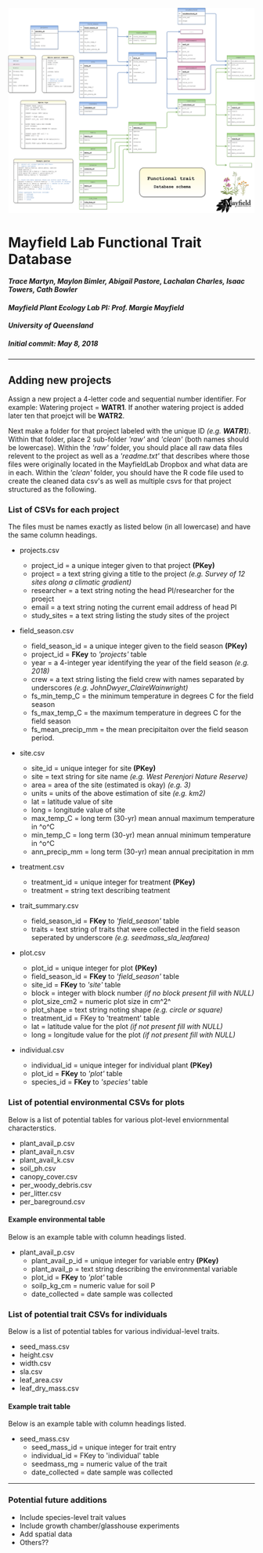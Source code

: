 ![](FinalSchema.png)

# **Mayfield Lab Functional Trait Database**
#### *Trace Martyn, Maylon Bimler, Abigail Pastore, Lachalan Charles, Isaac Towers, Cath Bowler*
#### *Mayfield Plant Ecology Lab PI: Prof. Margie Mayfield*
#### *University of Queensland*
##### *Initial commit: May 8, 2018*

***

## Adding new projects

Assign a new project a 4-letter code and sequential number identifier. For example: Watering project = **WATR1**. If another watering project is added later ten that proejct will be **WATR2**.

Next make a folder for that project labeled with the unique ID *(e.g. **WATR1**)*. Within that folder, place 2 sub-folder *'raw'* and *'clean'* (both names should be lowercase). Within the *'raw'* folder, you should place all raw data files relevent to the project	as well as a *'readme.txt'* that describes where those files were originally located	in the MayfieldLab Dropbox and what data are in each. Within the *'clean'* folder, you should have the R code file used to create the cleaned data csv's as well as multiple csvs for that project structured as the following.

### List of CSVs for each project

The files must be names exactly as listed below (in all lowercase) and have the same column headings.

* projects.csv
	+ project_id = a unique integer given to that project **(PKey)**
	+ project = a text string giving a title to the project *(e.g. Survey of 12 sites along a climatic gradient)*
	+ researcher = a text string noting the head PI/researcher for the proejct
	+ email = a text string noting the current email address of head PI
	+ study_sites = a text string listing the study sites of the project

* field_season.csv
	+ field_season_id = a unique integer given to the field season **(PKey)**
	+ project_id = **FKey** to *'projects'* table
	+ year = a 4-integer year identifying the year of the field season *(e.g. 2018)*
	+ crew = a text string listing the field crew with names separated by underscores *(e.g. JohnDwyer_ClaireWainwright)*
	+ fs_min_temp_C = the minimum temperature in degrees C for the field season
	+ fs_max_temp_C = the maximum temperature in degrees C for the field season 
	+ fs_mean_precip_mm = the mean precipitaiton over the field season period.

* site.csv
	+ site_id = unique integer for site **(PKey)**
	+ site = text string for site  name *(e.g. West Perenjori Nature Reserve)*
	+ area = area of the site (estimated is okay) *(e.g. 3)*
	+ units = units of the above estimation of site *(e.g. km2)*
	+ lat = latitude value of site
	+ long = longitude value of site
	+ max_temp_C = long term (30-yr) mean annual maximum temperature in ^o^C
	+ min_temp_C = long term (30-yr) mean annual minimum temperature in ^o^C
	+ ann_precip_mm = long term (30-yr) mean annual precipitation in mm

* treatment.csv
	+ treatment_id = unique integer for treatment **(PKey)**
	+ treatment = string text describing teatment

* trait_summary.csv
	+ field_season_id = **FKey** to *'field_season'* table
	+ traits = text string of traits that were collected in the field season seperated by underscore *(e.g. seedmass_sla_leafarea)*
* plot.csv
	+ plot_id = unique integer for plot **(PKey)**
	+ field_season_id = **FKey** to *'field_season'* table
	+ site_id = **FKey** to *'site'* table
	+ block = integer with block number *(if no block present fill with NULL)*
	+ plot_size_cm2 = numeric plot size in cm^2^
	+ plot_shape = text string noting shape *(e.g. circle or square)*
	+ treatment_id = FKey to 'treatment' table
	+ lat = latitude value for the plot *(if not present fill with NULL)*
	+ long = longitude value for the plot *(if not present fill with NULL)*

* individual.csv
	+ individual_id = unique integer for individual plant **(PKey)**
	+ plot_id = **FKey** to *'plot'* table
	+ species_id = **FKey** to *'species'* table

### List of potential environmental CSVs for plots

Below is a list of potential tables for various plot-level enviornmental characterstics.

* plant_avail_p.csv
* plant_avail_n.csv
* plant_avail_k.csv
* soil_ph.csv
* canopy_cover.csv
* per_woody_debris.csv
* per_litter.csv
* per_bareground.csv

#### Example environmental table
Below is an example table with column headings listed.

* plant_avail_p.csv
	+ plant_avail_p_id = unique integer for variable entry **(PKey)**
	+ plant_avail_p = text string describing the environmental variable
	+ plot_id = **FKey** to *'plot'* table
	+ soilp_kg_cm = numeric value for soil P
	+ date_collected = date sample was collected

### List of potential trait CSVs for individuals

Below is a list of potential tables for various individual-level traits.

* seed_mass.csv
* height.csv
* width.csv
* sla.csv
* leaf_area.csv
* leaf_dry_mass.csv

#### Example trait table
Below is an example table with column headings listed.

* seed_mass.csv
	+ seed_mass_id = unique integer for trait entry
	+ individual_id = FKey to 'individual' table
	+ seedmass_mg = numeric value of the trait
	+ date_collected = date sample was collected

***
### Potential future additions
* Include species-level trait values
* Include growth chamber/glasshouse experiments
* Add spatial data
* Others??